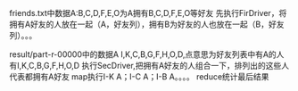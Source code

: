 friends.txt中数据A:B,C,D,F,E,O为A拥有B,C,D,F,E,O等好友
先执行FirDriver，将拥有A好友的人放在一起（A，好友列），拥有B为好友的人也放在一起（B，好友列）。。。

result/part-r-00000中的数据A	I,K,C,B,G,F,H,O,D,点意思为好友列表中有A的人有I,K,C,B,G,F,H,O,D
执行SecDriver,把拥有A好友的人组合一下，排列出的这些人代表都拥有A好友
map执行I-K A；I-C A；I-B A。。。。
reduce统计最后结果